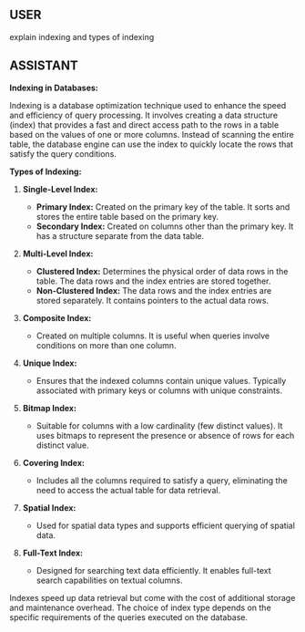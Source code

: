 ## USER
explain indexing and types of indexing

## ASSISTANT
**Indexing in Databases:**

Indexing is a database optimization technique used to enhance the speed and efficiency of query processing. It involves creating a data structure (index) that provides a fast and direct access path to the rows in a table based on the values of one or more columns. Instead of scanning the entire table, the database engine can use the index to quickly locate the rows that satisfy the query conditions.

**Types of Indexing:**

1. **Single-Level Index:**
   - **Primary Index:** Created on the primary key of the table. It sorts and stores the entire table based on the primary key.
   - **Secondary Index:** Created on columns other than the primary key. It has a structure separate from the data table.

2. **Multi-Level Index:**
   - **Clustered Index:** Determines the physical order of data rows in the table. The data rows and the index entries are stored together.
   - **Non-Clustered Index:** The data rows and the index entries are stored separately. It contains pointers to the actual data rows.

3. **Composite Index:**
   - Created on multiple columns. It is useful when queries involve conditions on more than one column.

4. **Unique Index:**
   - Ensures that the indexed columns contain unique values. Typically associated with primary keys or columns with unique constraints.

5. **Bitmap Index:**
   - Suitable for columns with a low cardinality (few distinct values). It uses bitmaps to represent the presence or absence of rows for each distinct value.

6. **Covering Index:**
   - Includes all the columns required to satisfy a query, eliminating the need to access the actual table for data retrieval.

7. **Spatial Index:**
   - Used for spatial data types and supports efficient querying of spatial data.

8. **Full-Text Index:**
   - Designed for searching text data efficiently. It enables full-text search capabilities on textual columns.

Indexes speed up data retrieval but come with the cost of additional storage and maintenance overhead. The choice of index type depends on the specific requirements of the queries executed on the database.